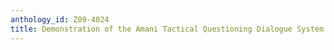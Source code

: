 ```yaml
---
anthology_id: Z09-4024
title: Demonstration of the Amani Tactical Questioning Dialogue System
---
```

